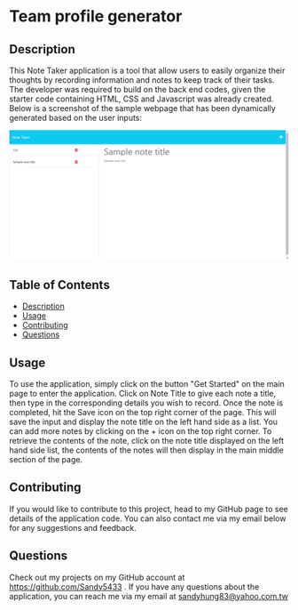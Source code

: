 # Team profile generator
  
  ## Description
  This Note Taker application is a tool that allow users to easily organize their thoughts by recording information and notes to keep track of their tasks.
  The developer was required to build on the back end codes, given the starter code containing HTML, CSS and Javascript was already created.
  Below is a screenshot of the sample webpage that has been dynamically generated based on the user inputs:

![alt="note-taker"](assets/note-taker.png)
  ## Table of Contents
  - [Description](#description)
  - [Usage](#usage)
  - [Contributing](#contributing)
  - [Questions](#questions)
  ## Usage
  To use the application, simply click on the button "Get Started" on the main page to enter the application. Click on Note Title to give each note a title, then type in the corresponding details you wish to record. Once the note is completed, hit the Save icon on the top right corner of the page. This will save the input and display the note title on the left hand side as a list. You can add more notes by clicking on the + icon on the top right corner. To retrieve the contents of the note, click on the note title displayed on the left hand side list, the contents of the notes will then display in the main middle section of the page. 
  

  ## Contributing
  If you would like to contribute to this project, head to my GitHub page to see details of the application code. You can also contact me via my email below for any suggestions and feedback.
  
  ## Questions
  Check out my projects on my GitHub account at https://github.com/Sandy5433
  . If you have any questions about the application, you can reach me via my email at sandyhung83@yahoo.com.tw 
  